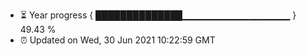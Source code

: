 - ⏳ Year progress { ██████████████▁▁▁▁▁▁▁▁▁▁▁▁▁▁▁▁ } 49.43 %
- ⏰ Updated on Wed, 30 Jun 2021 10:22:59 GMT

